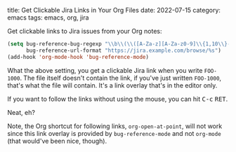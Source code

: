 title: Get Clickable Jira Links in Your Org Files
date: 2022-07-15
category: emacs
tags: emacs, org, jira

Get clickable links to Jira issues from your Org notes:

```lisp
(setq bug-reference-bug-regexp "\\b\\(\\([A-Za-z][A-Za-z0-9]\\{1,10\\}-[0-9]+\\)\\)"
      bug-reference-url-format "https://jira.example.com/browse/%s")
(add-hook 'org-mode-hook 'bug-reference-mode)
```

What the above setting, you get a clickable Jira link when you write
`FOO-1000`. The file itself doesn't contain the link, if you've just
written `FOO-1000`, that's what the file will contain. It's a link
overlay that's in the editor only.

If you want to follow the links without using the mouse, you can hit
<kbd>C-c</kbd> <kbd>RET</kbd>.

Neat, eh?

Note, the Org shortcut for following links, `org-open-at-point`, will
not work since this link overlay is provided by `bug-reference-mode`
and not `org-mode` (that would've been nice, though).


